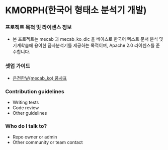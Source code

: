 # KMORPH(한국어 형태소 분석기 개발) #

### 프로젝트 목적 및 라이센스 정보 ###
* 본 프로젝트는 mecab 과 mecab_ko_dic 을 베이스로 한국어 텍스트 문서 분석 및 기계학습에 용이한 품사분석기를 제공하는 목적이며, Apache 2.0 라이센스를 준수합니다.

### 셋업 가이드 ###
* [은전한닢(mecab_ko) 품사표](https://docs.google.com/spreadsheets/d/1-9blXKjtjeKZqsf4NzHeYJCrr49-nXeRF6D80udfcwY/edit#gid=589544265)

### Contribution guidelines ###
* Writing tests
* Code review
* Other guidelines

### Who do I talk to? ###

* Repo owner or admin
* Other community or team contact
